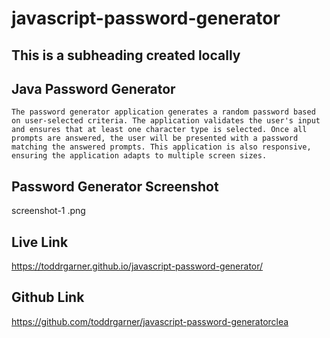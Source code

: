 # javascript-password-generator

## This is a subheading created locally

## Java Password Generator

```
The password generator application generates a random password based on user-selected criteria. The application validates the user's input and ensures that at least one character type is selected. Once all prompts are answered, the user will be presented with a password matching the answered prompts. This application is also responsive, ensuring the application adapts to multiple screen sizes.
```

## Password Generator Screenshot

screenshot-1 .png

## Live Link
https://toddrgarner.github.io/javascript-password-generator/

## Github Link
https://github.com/toddrgarner/javascript-password-generatorclea